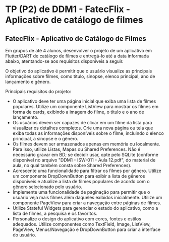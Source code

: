 # TP (P2) de DDM1 - FatecFlix - Aplicativo de catálogo de filmes 

## FatecFlix - Aplicativo de Catálogo de Filmes

Em grupos de até 4 alunos, desenvolver o projeto de um aplicativo em Flutter/DART de catálogo de filmes e entregá-lo até a data informada abaixo, atentando-se aos requisitos disponíveis a seguir.

O objetivo do aplicativo é permitir que o usuário visualize as principais informações sobre filmes, como título, sinopse, elenco principal, ano de lançamento e gênero.

Principais requisitos do projeto:

- O aplicativo deve ter uma página inicial que exiba uma lista de filmes populares. Utilize um componente ListView para mostrar os filmes em forma de cards, exibindo a imagem do filme, o título e o ano de lançamento.
- Os usuários devem ser capazes de clicar em um filme da lista para visualizar os detalhes completos. Crie uma nova página ou tela que exiba todas as informações disponíveis sobre o filme, incluindo o elenco principal, a sinopse e o gênero.
- Os filmes devem ser armazenados apenas em memória ou localmente. Para isso, utilize Listas, Mapas  ou Shared Preferences. Não é necessário gravar em BD; se decidir usar, opte pelo SQLite (conforme disponível no arquivo "DDM1 - ISW-011 - Aula 12.pdf", do material de aula, no qual também consta sobre Shared Preferences).
- Acrescente uma funcionalidade para filtrar os filmes por gênero. Utilize um componente DropDownButton para exibir a lista de gêneros disponíveis e atualize a lista de filmes populares de acordo com o gênero selecionado pelo usuário.
- Implemente uma funcionalidade de paginação para permitir que o usuário veja mais filmes além daqueles exibidos inicialmente. Utilize um componente PageView para criar a navegação entre páginas de filmes.
- Utilize Stateful Widgets para gerenciar o estado do aplicativo, como a lista de filmes, a pesquisa e os favoritos.
- Personalize o design do aplicativo com cores, fontes e estilos adequados. Utilize componentes como TextField, Image, ListView, PageView, Menus/Navegação e DropDownButton para criar a interface do usuário.
